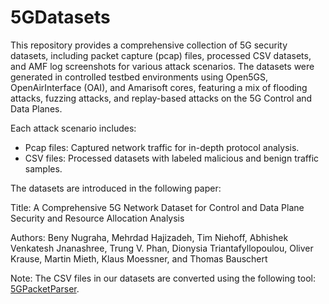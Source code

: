 # 5GDatasets
This repository provides a comprehensive collection of 5G security datasets, including packet capture (pcap) files, processed CSV datasets, and AMF log screenshots for various attack scenarios. The datasets were generated in controlled testbed environments using Open5GS, OpenAirInterface (OAI), and Amarisoft cores, featuring a mix of flooding attacks, fuzzing attacks, and replay-based attacks on the 5G Control and Data Planes.

Each attack scenario includes:

- Pcap files: Captured network traffic for in-depth protocol analysis.
- CSV files: Processed datasets with labeled malicious and benign traffic samples.

The datasets are introduced in the following paper:

Title: A Comprehensive 5G Network Dataset for Control and Data Plane Security and Resource Allocation Analysis

Authors: Beny Nugraha, Mehrdad Hajizadeh, Tim Niehoff, Abhishek Venkatesh Jnanashree, Trung V. Phan, Dionysia Triantafyllopoulou, Oliver Krause, Martin Mieth, Klaus Moessner, and Thomas Bauschert

Note:
The CSV files in our datasets are converted using the following tool: [5GPacketParser](https://github.com/yourusername/5GPacketParser).


